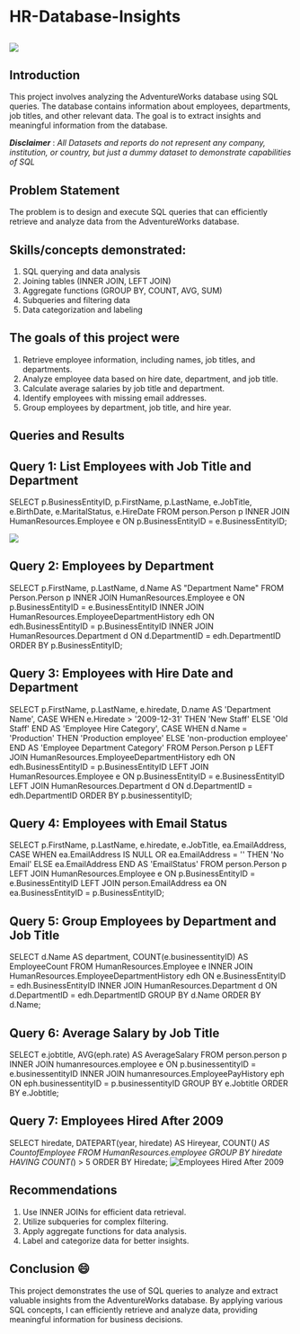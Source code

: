 # HR-Database-Insights

![](Intro_Image.jpg)
---

## Introduction

This project involves analyzing the AdventureWorks database using SQL queries. The database contains information about employees, departments, job titles, and other relevant data. The goal is to extract insights and meaningful information from the database.


**_Disclaimer_** : _All Datasets and reports do not represent any company, institution, or country, but just a dummy dataset to demonstrate capabilities of SQL_

## Problem Statement
The problem is to design and execute SQL queries that can efficiently retrieve and analyze data from the AdventureWorks database.


## Skills/concepts demonstrated:
1. SQL querying and data analysis
2. Joining tables (INNER JOIN, LEFT JOIN)
3. Aggregate functions (GROUP BY, COUNT, AVG, SUM)
4. Subqueries and filtering data
5. Data categorization and labeling


## The goals of this project were

1. Retrieve employee information, including names, job titles, and departments.
2. Analyze employee data based on hire date, department, and job title.
3. Calculate average salaries by job title and department.
4. Identify employees with missing email addresses.
5. Group employees by department, job title, and hire year.

## Queries and Results

## Query 1: List Employees with Job Title and Department


SELECT p.BusinessEntityID, p.FirstName, p.LastName, e.JobTitle, e.BirthDate, e.MaritalStatus, e.HireDate
FROM person.Person p
INNER JOIN HumanResources.Employee e ON p.BusinessEntityID = e.BusinessEntityID;


![](CREATEDATABASE.png)

## Query 2: Employees by Department


SELECT p.FirstName, p.LastName, d.Name AS "Department Name"
FROM Person.Person p
INNER JOIN HumanResources.Employee e ON p.BusinessEntityID = e.BusinessEntityID
INNER JOIN HumanResources.EmployeeDepartmentHistory edh ON edh.BusinessEntityID = p.BusinessEntityID
INNER JOIN HumanResources.Department d ON d.DepartmentID = edh.DepartmentID
ORDER BY p.BusinessEntityID;

## Query 3: Employees with Hire Date and Department


SELECT p.FirstName, p.LastName, e.hiredate, D.name AS 'Department Name',
    CASE WHEN e.Hiredate > '2009-12-31' THEN 'New Staff' ELSE 'Old Staff' END AS 'Employee Hire Category',
    CASE WHEN d.Name = 'Production' THEN 'Production employee' ELSE 'non-production employee' END AS 'Employee Department Category'
FROM Person.Person p
LEFT JOIN HumanResources.EmployeeDepartmentHistory edh ON edh.BusinessEntityID = p.BusinessEntityID
LEFT JOIN HumanResources.Employee e ON p.BusinessEntityID = e.BusinessEntityID
LEFT JOIN HumanResources.Department d ON d.DepartmentID = edh.DepartmentID
ORDER BY p.businessentityID;

## Query 4: Employees with Email Status


SELECT p.FirstName, p.LastName, e.hiredate, e.JobTitle, ea.EmailAddress,
    CASE WHEN ea.EmailAddress IS NULL OR ea.EmailAddress = '' THEN 'No Email' ELSE ea.EmailAddress END AS 'EmailStatus'
FROM person.Person p
LEFT JOIN HumanResources.Employee e ON p.BusinessEntityID = e.BusinessEntityID
LEFT JOIN person.EmailAddress ea ON ea.BusinessEntityID = p.BusinessEntityID;

## Query 5: Group Employees by Department and Job Title


SELECT d.Name AS department, COUNT(e.businessentityID) AS EmployeeCount
FROM HumanResources.Employee e
INNER JOIN HumanResources.EmployeeDepartmentHistory edh ON e.BusinessEntityID = edh.BusinessEntityID
INNER JOIN HumanResources.Department d ON d.DepartmentID = edh.DepartmentID
GROUP BY d.Name
ORDER BY d.Name;

## Query 6: Average Salary by Job Title


SELECT e.jobtitle, AVG(eph.rate) AS AverageSalary
FROM person.person p
INNER JOIN humanresources.employee e ON p.businessentityID = e.businessentityID
INNER JOIN humanresources.EmployeePayHistory eph ON eph.businessentityID = p.businessentityID
GROUP BY e.Jobtitle
ORDER BY e.Jobtitle;


## Query 7: Employees Hired After 2009


SELECT hiredate, DATEPART(year, hiredate) AS Hireyear, COUNT(*) AS CountofEmployee
FROM HumanResources.employee
GROUP BY hiredate
HAVING COUNT(*) > 5
ORDER BY Hiredate;
![Employees Hired After 2009](https://github.com/user-attachments/assets/0e476cc3-58eb-4571-997f-3348ae0638dc)



## Recommendations

1. Use INNER JOINs for efficient data retrieval.
2. Utilize subqueries for complex filtering.
3. Apply aggregate functions for data analysis.
4. Label and categorize data for better insights.

## Conclusion 😄
This project demonstrates the use of SQL queries to analyze and extract valuable insights from the AdventureWorks database. By applying various SQL concepts, l can efficiently retrieve and analyze data, providing meaningful information for business decisions.
